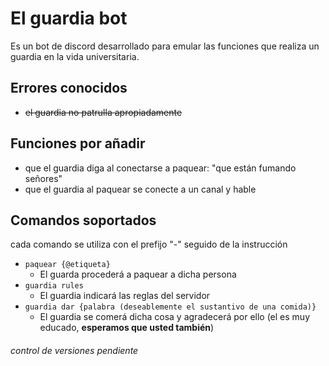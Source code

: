# El guardia bot
Es un bot de discord desarrollado para emular las funciones que realiza un guardia en la vida universitaria.

## Errores conocidos
* ~~el guardia no patrulla apropiadamente~~

## Funciones por añadir
* que el guardia diga al conectarse a paquear: "que están fumando señores"
* que el guardia al paquear se conecte a un canal y hable

## Comandos soportados
cada comando se utiliza con el prefijo "-" seguido de la instrucción
* `paquear {@etiqueta}`
  * El guarda procederá a paquear a dicha persona
* `guardia rules`
  * El guardia indicará las reglas del servidor
* `guardia dar {palabra (deseablemente el sustantivo de una comida)}`
  * El guardia se comerá dicha cosa y agradecerá por ello (el es muy educado, **esperamos que usted también**)


###### _control de versiones pendiente_
